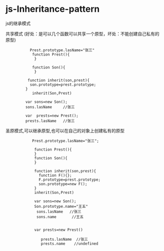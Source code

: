 # js-Inheritance-pattern
js的继承模式


共享模式 (好处：是可以几个函数可以共享一个原型，坏处：不能创建自己私有的原型)

               Prest.prototype.lasName="张三"
                function Prest(){         	
                 }

                function Son(){
                 }

              function inherit(son,prest){
               son.prototype=prest.prototype;
             }
                inherit(Son,Prest)

             var sons=new Son();
             sons.lasName     //张三

             var  prests=new Prest();
             prests.lasName   //张三




圣原模式,可以继承原型,也可以在自己的对象上创建私有的原型


                Prest.prototype.lasName="张三";
                
                 function Prest(){         	
                 }
                 function Son(){
                 }

                 function inherit(son,prest){
                   function F(){};
                   F.prototype=prest.prototype;
                   son.prototype=new F();
                 }
                 inherit(Son,Prest)

                 var sons=new Son();
                 Son.prototype.name="王五"
                  sons.lasName   //张三
                  sons.name       //王五


                 var prests=new Prest()

                    prests.lasName  //张三
                    prests.name    //undefined







